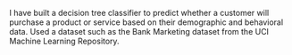 I have built a decision tree classifier to predict whether a customer will purchase a product or service based on their demographic and behavioral data. Used a dataset such as the Bank Marketing dataset from the UCI Machine Learning Repository.
